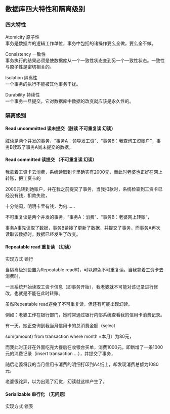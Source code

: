 ## 数据库四大特性和隔离级别


### 四大特性

Atomicity 原子性  
事务是数据库的逻辑工作单位，事务中包括的诸操作要么全做，要么全不做。


Consistency 一致性    
事务执行的结果必须是使数据库从一个一致性状态变到另一个一致性状态。一致性与原子性是密切相关的。


Isolation 隔离性  
一个事务的执行不能被其他事务干扰。


Durability 持续性  
一个事务一旦提交，它对数据库中数据的改变就应该是永久性的。


### 隔离级别

#### Read uncommitted 读未提交（脏读 不可重复读 幻读） 

脏读是两个并发的事务，“事务A：领导发工资”、“事务B：我查询工资账户”，事务B读取了事务A尚未提交的数据。


#### Read committed   读提交  （不可重复读 幻读）

我拿着工资卡去消费，系统读取到卡里确实有2000元，而此时老婆也正好在网上转账，把工资卡的

2000元转到她账户，并在我之前提交了事务，当我扣款时，系统检查到工资卡已经没有钱，扣款失败，

十分纳闷，明明卡里有钱，为何......

不可重复读是两个并发的事务，“事务A：消费”、“事务B：老婆网上转账”，

事务A事先读取了数据，事务B紧接了更新了数据，并提交了事务，而事务A再次读取该数据时，数据已经发生了改变。

#### Repeatable read  重复读  （幻读）

实现方式 锁行

当隔离级别设置为Repeatable read时，可以避免不可重复读。当我拿着工资卡去消费时，

一旦系统开始读取工资卡信息（即事务开始），我老婆就不可能对该记录进行修改，也就是不能在此时转账。

虽然Repeatable read避免了不可重复读，但还有可能出现幻读。

例如：老婆工作在银行部门，她时常通过银行内部系统查看我的信用卡消费记录。

有一天，她正查询到我当月信用卡的总消费金额（select

sum(amount) from transaction where month =本月）为80元，

而我此时正好在外面吃完大餐后在收银台买单，消费1000元，即新增了一条1000元的消费记录（insert
transaction ...），并提交了事务，

随后老婆将我的当月信用卡消费的明细打印到A4纸上，却发现消费总额为1080元，

老婆很诧异，以为出现了幻觉，幻读就这样产生了。



#### Serializable    串行化   （无问题）

实现方式 锁表 





   
